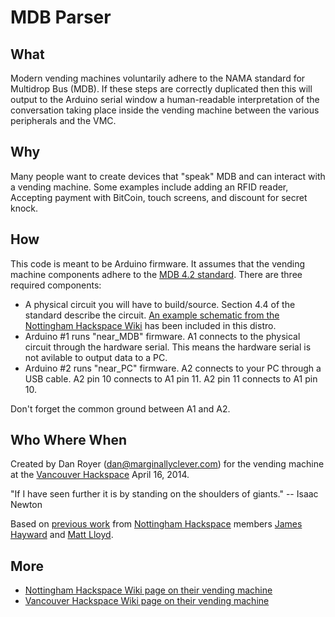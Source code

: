 MDB Parser
==========

What 
----

Modern vending machines voluntarily adhere to the NAMA standard for Multidrop Bus (MDB).  If these steps are correctly duplicated then this will output to  the Arduino serial window a human-readable interpretation of the conversation taking place inside the vending machine between the various peripherals and the VMC.

Why
---

Many people want to create devices that "speak" MDB and can interact with a vending machine.  Some examples include adding an RFID reader, Accepting payment with BitCoin, touch screens, and discount for secret knock.

How
---

This code is meant to be Arduino firmware.  It assumes that the vending machine components adhere to the [MDB 4.2 standard](http://www.coin-acceptor.com.cn/Upload/EditorFiles/technicalfile/Mdb_version_4-2.pdf).  There are three required components:

* A physical circuit you will have to build/source.  Section 4.4 of the standard describe the circuit.  [An example schematic from the Nottingham Hackspace Wiki](http://wiki.nottinghack.org.uk/images/a/a2/VMC-Nanode_Schematic.png) has been included in this distro.
* Arduino #1 runs "near_MDB" firmware.  A1 connects to the physical circuit through the hardware serial.  This means the hardware serial is not avilable to output data to a PC.
* Arduino #2 runs "near_PC" firmware.  A2 connects to your PC through a USB cable.  A2 pin 10 connects to A1 pin 11.  A2 pin 11 connects to A1 pin 10.

Don't forget the common ground between A1 and A2.

Who Where When
--------------

Created by Dan Royer (dan@marginallyclever.com) for the vending machine at the [Vancouver Hackspace](http://vancouver.hackspace.ca) April 16, 2014.

"If I have seen further it is by standing on the shoulders of giants."  -- Isaac Newton

Based on [previous work](https://github.com/NottingHack/Vend) from [Nottingham Hackspace](http://nottinghack.org.uk/) members [James Hayward](jhayward1980@gmail.com) and [Matt Lloyd](dps.lwk@gmail.com).

More
----
* [Nottingham Hackspace Wiki page on their vending machine](http://wiki.nottinghack.org.uk/wiki/Vending_Machine)
* [Vancouver Hackspace Wiki page on their vending machine](https://vancouver.hackspace.ca/doku.php?id=tool:vending_machine)
